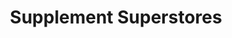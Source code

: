 ---
title: "Supplement Superstores"
url: /arnold/supplement-superstores/
shop: Nahrungsergänzung
---